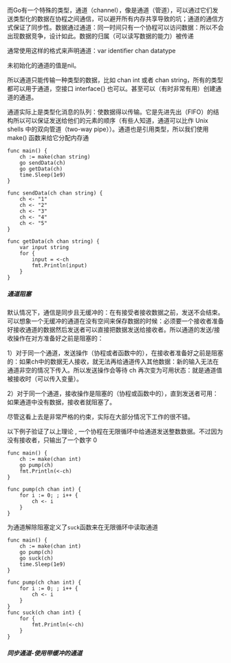 而Go有一个特殊的类型，通道（channel），像是通道（管道），可以通过它们发送类型化的数据在协程之间通信，可以避开所有内存共享导致的坑；通道的通信方式保证了同步性。数据通过通道：同一时间只有一个协程可以访问数据：所以不会出现数据竞争，设计如此。数据的归属（可以读写数据的能力）被传递

通常使用这样的格式来声明通道：var identifier chan datatype

未初始化的通道的值是nil。

所以通道只能传输一种类型的数据，比如 chan int 或者 chan string，所有的类型都可以用于通道，空接口 interface{} 也可以。甚至可以（有时非常有用）创建通道的通道。

通道实际上是类型化消息的队列：使数据得以传输。它是先进先出（FIFO）的结构所以可以保证发送给他们的元素的顺序（有些人知道，通道可以比作 Unix shells 中的双向管道（two-way pipe））。通道也是引用类型，所以我们使用 make\(\) 函数来给它分配内存通

```
func main() {
    ch := make(chan string)
    go sendData(ch)
    go getData(ch)
    time.Sleep(1e9)
}

func sendData(ch chan string) {
    ch <- "1"
    ch <- "2"
    ch <- "3"
    ch <- "4"
    ch <- "5"
}

func getData(ch chan string) {
    var input string
    for {
        input = <-ch
        fmt.Println(input)
    }
}
```

##### 通道阻塞

默认情况下，通信是同步且无缓冲的：在有接受者接收数据之前，发送不会结束。可以想象一个无缓冲的通道在没有空间来保存数据的时候：必须要一个接收者准备好接收通道的数据然后发送者可以直接把数据发送给接收者。所以通道的发送/接收操作在对方准备好之前是阻塞的：

1）对于同一个通道，发送操作（协程或者函数中的），在接收者准备好之前是阻塞的：如果ch中的数据无人接收，就无法再给通道传入其他数据：新的输入无法在通道非空的情况下传入。所以发送操作会等待 ch 再次变为可用状态：就是通道值被接收时（可以传入变量）。

2）对于同一个通道，接收操作是阻塞的（协程或函数中的），直到发送者可用：如果通道中没有数据，接收者就阻塞了。

尽管这看上去是非常严格的约束，实际在大部分情况下工作的很不错。

以下例子验证了以上理论 , 一个协程在无限循环中给通道发送整数数据。不过因为没有接收者，只输出了一个数字 0

```
func main() {
    ch := make(chan int)
    go pump(ch)
    fmt.Println(<-ch)
}

func pump(ch chan int) {
    for i := 0; ; i++ {
        ch <- i
    }
}
```

为通道解除阻塞定义了`suck`函数来在无限循环中读取通道

```
func main() {
    ch := make(chan int)
    go pump(ch)
    go suck(ch)
    time.Sleep(1e9)
}

func pump(ch chan int) {
    for i := 0; ; i++ {
        ch <- i
    }
}
func suck(ch chan int) {
    for {
        fmt.Println(<-ch)
    }
}
```

##### 同步通道-使用带缓冲的通道



